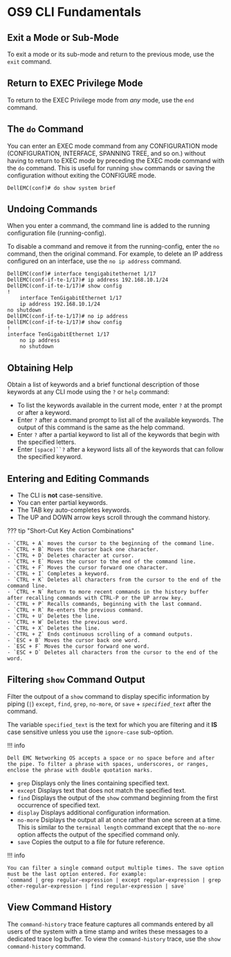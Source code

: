# OS9 CLI Fundamentals

## Exit a Mode or Sub-Mode

To exit a mode or its sub-mode and return to the previous mode, use the `exit` command.

## Return to EXEC Privilege Mode

To return to the EXEC Privilege mode from *any* mode, use the `end` command.

## The `do` Command

You can enter an EXEC mode command from any CONFIGURATION mode (CONFIGURATION, INTERFACE, SPANNING TREE, and so on.) without having to return to EXEC mode by preceding the EXEC mode command with the `do` command. This is useful for running `show` commands or saving the configuration without exiting the CONFIGURE mode.

```shell
DellEMC(conf)# do show system brief
```

## Undoing Commands

When you enter a command, the command line is added to the running configuration file (running-config).

To disable a command and remove it from the running-config, enter the `no` command, then the original command. For example, to delete an IP address configured on an interface, use the `no ip address` command.

```shell
DellEMC(conf)# interface tengigabitethernet 1/17
DellEMC(conf-if-te-1/17)# ip address 192.168.10.1/24
DellEMC(conf-if-te-1/17)# show config
!
    interface TenGigabitEthernet 1/17
    ip address 192.168.10.1/24
no shutdown
DellEMC(conf-if-te-1/17)# no ip address
DellEMC(conf-if-te-1/17)# show config
!
interface TenGigabitEthernet 1/17
    no ip address
    no shutdown
```
## Obtaining Help

Obtain a list of keywords and a brief functional description of those keywords at any CLI mode using the `?` or `help` command:

- To list the keywords available in the current mode, enter `?` at the prompt or after a keyword.
- Enter `?` after a command prompt to list all of the available keywords. The output of this command is the same as the help command.
- Enter `?` after a partial keyword to list all of the keywords that begin with the specified letters.
- Enter `[space]``?` after a keyword lists all of the keywords that can follow the specified keyword.

## Entering and Editing Commands

- The CLI is **not** case-sensitive.
- You can enter partial keywords.
- The TAB key auto-completes keywords.
- The UP and DOWN arrow keys scroll through the command history.

??? tip "Short-Cut Key Action Combinations"

    - `CTRL + A` moves the cursor to the beginning of the command line.
    - `CTRL + B` Moves the cursor back one character.
    - `CTRL + D` Deletes character at cursor.
    - `CTRL + E` Moves the cursor to the end of the command line.
    - `CTRL + F` Moves the cursor forward one character.
    - `CTRL + I` Completes a keyword.
    - `CTRL + K` Deletes all characters from the cursor to the end of the command line.
    - `CTRL + N` Return to more recent commands in the history buffer after recalling commands with CTRL-P or the UP arrow key.
    - `CTRL + P` Recalls commands, beginning with the last command.
    - `CTRL + R` Re-enters the previous command.
    - `CTRL + U` Deletes the line.
    - `CTRL + W` Deletes the previous word.
    - `CTRL + X` Deletes the line.
    - `CTRL + Z` Ends continuous scrolling of a command outputs.
    - `ESC + B` Moves the cursor back one word.
    - `ESC + F` Moves the cursor forward one word.
    - `ESC + D` Deletes all characters from the cursor to the end of the word.

## Filtering `show` Command Output

Filter the outpout of a `show` command to display specific information by piping (`|`) `except`, `find`, `grep`, `no-more`, or `save` + *`specified_text`* after the command.

The variable `specified_text` is the text for which you are filtering and it **IS** case sensitive unless you use the `ignore-case` sub-option.

!!! info 

    Dell EMC Networking OS accepts a space or no space before and after the pipe. To filter a phrase with spaces, underscores, or ranges, enclose the phrase with double quotation marks.

- `grep` Displays only the lines containing specified text.
- `except` Displays text that does not match the specified text.
- `find` Displays the output of the `show` command beginning from the first occurrence of specified text.
- `display` Displays additional configuration information.
- `no-more` Dsiplays the output all at once rather than one screen at a time. This is similar to the `terminal length` command except that the `no-more` option affects the output of the specified command only.
- `save` Copies the output to a file for future reference.

!!! info 

    You can filter a single command output multiple times. The save option must be the last option entered. For example:
    `command | grep regular-expression | except regular-expression | grep other-regular-expression | find regular-expression | save`

## View Command History

The `command-history` trace feature captures all commands entered by all users of the system with a time stamp and writes these messages to a dedicated trace log buffer. To view the `command-history` trace, use the `show command-history` command.